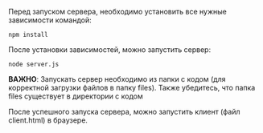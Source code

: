 Перед запуском сервера, необходимо установить все нужные зависимости командой:

```
npm install
```

После установки зависимостей, можно запустить сервер:
```
node server.js
```

**ВАЖНО**: Запускать сервер необходимо из папки с кодом (для корректной загрузки файлов в папку files). Также убедитесь, что папка files существует в директории с кодом

После успешного запуска сервера, можно запустить клиент (файл client.html) в браузере.